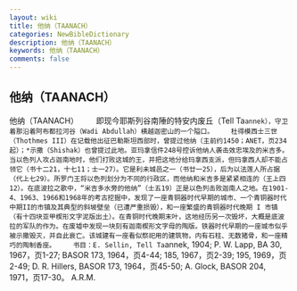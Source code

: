 ```yaml
---
layout: wiki
title: 他纳（TAANACH）
categories: NewBibleDictionary
description: 他纳（TAANACH）
keywords: 他纳（TAANACH）
comments: false
---
```


## 他纳（TAANACH）



他纳（TAANACH）
　　即现今耶斯列谷南陲的特安内废丘（Tell Ta`annek），守卫着那沿着阿布都拉河谷（Wadi Abdullah）横越迦密山的一个隘口。
　　杜得模西士三世（Thothmes III）在记载他出征巴勒斯坦西部时，曾提过他纳（主前约1450；ANET，页234起）；*示撒（Shishak）也曾提过此地。亚玛拿信件248号控诉他纳人袭击效忠埃及的米吉多。当以色列人攻占迦南地时，他们打败这城的王，并把这地分给玛拿西支派，但玛拿西人却不能占领它（书十二21，十七11；士一27）。它是利未城邑之一（书廿一25），后为以法莲人所占据（代上七29）。所罗门王将以色列划分为不同的行政区，而他纳和米吉多是紧紧相连的（王上四12）。在底波拉之歌中，“米吉多水旁的他纳”（士五19）正是以色列击败迦南人之地。在1901-4、1963、1966和1968年的考古挖掘中，发现了一座青铜器时代早期的城市、一个青铜器时代中期II的市镇及其典型的斜坡壁垒（已遭严重损毁），和一座繁盛的青铜器时代晚期 I 市镇（有十四块亚甲楔形文字泥版出土）。在青铜时代晚期末叶，这地经历另一次毁坏，大概是底波拉的军队的作为。在废墟中发现一块刻有迦南楔形文字母的陶版。铁器时代早期的一座城市似乎被示撒毁灭，并自此衰亡。该城建有一座看似祭祀用的建筑物，内有石柱、无数猪骨，和一座精巧的陶制香座。
　　书目：E. Sellin, Tell Ta`annek, 1904; P. W. Lapp, BA 30, 1967，页1-27; BASOR 173, 1964，页4-44; 185, 1967，页2-39; 195, 1969，页2-49; D. R. Hillers, BASOR 173, 1964，页45-50; A. Glock, BASOR 204, 1971，页17-30。
A.R.M.




